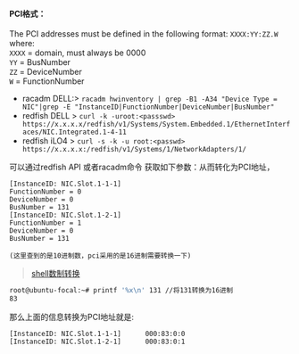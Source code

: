 #### PCI格式：

  The PCI addresses must be defined in the following format: `XXXX:YY:ZZ.W` where:  
`XXXX` = domain, must always be 0000  
`YY` = BusNumber  
`ZZ` = DeviceNumber  
`W` = FunctionNumber 

* racadm DELL:> `racadm hwinventory | grep -B1 -A34 "Device Type = NIC"|grep -E "InstanceID|FunctionNumber|DeviceNumber|BusNumber"`
* redfish DELL > `curl -k -uroot:<passswd> https://x.x.x.x/redfish/v1/Systems/System.Embedded.1/EthernetInterfaces/NIC.Integrated.1-4-11`
* redfish iLO4 > `curl -s -k -u root:<passwd> https://x.x.x.x:/redfish/v1/Systems/1/NetworkAdapters/1/`

可以通过redfish API 或者racadm命令 获取如下参数：从而转化为PCI地址，
```
[InstanceID: NIC.Slot.1-1-1]
FunctionNumber = 0
DeviceNumber = 0
BusNumber = 131
[InstanceID: NIC.Slot.1-2-1]
FunctionNumber = 1
DeviceNumber = 0
BusNumber = 131
```
`(这里查到的是10进制数，pci采用的是16进制需要转换一下)`
>[shell数制转换](https://github.com/wuqiang0720/blogs/blob/main/linux/shell%20%E6%95%B0%E5%88%B6%E8%BD%AC%E6%8D%A2.md)
```bash
root@ubuntu-focal:~# printf '%x\n' 131 //将131转换为16进制
83
```

那么上面的信息转换为PCI地址就是:<br>
```
[InstanceID: NIC.Slot.1-1-1]      000:83:0:0 
[InstanceID: NIC.Slot.1-2-1]      000:83:0:1
```
